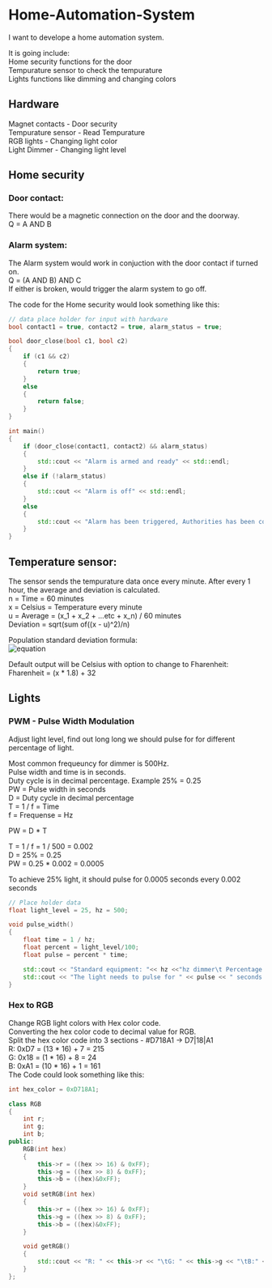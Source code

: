 # Home-Automation-System
I want to develope a home automation system.

It is going include:  
Home security functions for the door  
Tempurature sensor to check the tempurature  
Lights functions like dimming and changing colors

## Hardware
Magnet contacts     - Door security  
Tempurature sensor  - Read Tempurature  
RGB lights          - Changing light color  
Light Dimmer        - Changing light level  


## Home security
### Door contact:
There would be a magnetic connection on the door and the doorway.  
Q = A AND B

### Alarm system:
The Alarm system would work in conjuction with the door contact if turned on.  
Q = (A AND B) AND C  
If either is broken, would trigger the alarm system to go off.

The code for the Home security would look something like this:  
```cpp
// data place holder for input with hardware
bool contact1 = true, contact2 = true, alarm_status = true;

bool door_close(bool c1, bool c2)
{
    if (c1 && c2)
    {
        return true;
    }
    else
    {
        return false;
    }
}

int main()
{
    if (door_close(contact1, contact2) && alarm_status)
    {
        std::cout << "Alarm is armed and ready" << std::endl;
    }
    else if (!alarm_status)
    {
        std::cout << "Alarm is off" << std::endl;
    }
    else
    {
        std::cout << "Alarm has been triggered, Authorities has been contacted" << std::endl;
    }
}  
```

## Temperature sensor:
The sensor sends the tempurature data once every minute. After every 1 hour, the average and deviation is calculated.  
n = Time = 60 minutes  
x = Celsius = Temperature every minute  
u = Average = (x_1 + x_2 + ...etc + x_n) / 60 minutes  
Deviation = sqrt(sum of((x - u)^2)/n)

Population standard deviation formula:  
![equation](https://user-images.githubusercontent.com/114096417/222975354-028e4ae0-a154-4385-a29b-38cfb7de0c2e.png)
  
Default output will be Celsius with option to change to Fharenheit:  
Fharenheit = (x * 1.8) + 32

## Lights
### PWM - Pulse Width Modulation
Adjust light level, find out long long we should pulse for for different percentage of light.  

Most common frequeuncy for dimmer is 500Hz.  
Pulse width and time is in seconds.  
Duty cycle is in decimal percentage. Example 25% = 0.25  
PW = Pulse width in seconds  
D = Duty cycle in decimal percentage  
T = 1 / f = Time  
f = Frequense = Hz  

PW = D * T  

T = 1 / f = 1 / 500 = 0.002  
D = 25% = 0.25  
PW = 0.25 * 0.002 = 0.0005  

To achieve 25% light, it should pulse for 0.0005 seconds every 0.002 seconds  
```cpp
// Place holder data
float light_level = 25, hz = 500;

void pulse_width()
{
    float time = 1 / hz;
    float percent = light_level/100;
    float pulse = percent * time;

    std::cout << "Standard equipment: "<< hz <<"hz dimmer\t Percentage: " << light_level << "%" << std::endl;
    std::cout << "The light needs to pulse for " << pulse << " seconds every " << time << " seconds" << std::endl;
}
```  
### Hex to RGB
Change RGB light colors with Hex color code.  
Converting the hex color code to decimal value for RGB.  
Split the hex color code into 3 sections - #D718A1 -> D7|18|A1  
R: 0xD7 = (13 * 16) + 7 = 215  
G: 0x18 = (1 * 16) + 8 = 24  
B: 0xA1 = (10 * 16) + 1 = 161  
The Code could look something like this:  
```cpp
int hex_color = 0xD718A1;

class RGB
{
    int r;
    int g;
    int b;
public:
    RGB(int hex)
    {
        this->r = ((hex >> 16) & 0xFF);
        this->g = ((hex >> 8) & 0xFF);
        this->b = ((hex)&0xFF);
    }
    void setRGB(int hex)
    {
        this->r = ((hex >> 16) & 0xFF);
        this->g = ((hex >> 8) & 0xFF);
        this->b = ((hex)&0xFF);
    }

    void getRGB()
    {
        std::cout << "R: " << this->r << "\tG: " << this->g << "\tB:" << this->b << std::endl;
    }
};
```  

